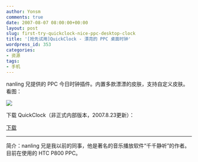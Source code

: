 ```yaml
---
author: Yonsm
comments: true
date: 2007-08-07 08:00:00+00:00
layout: post
slug: first-try-quickclock-nice-ppc-desktop-clock
title: '[抢先试用]QuickClock - 漂亮的 PPC 桌面时钟'
wordpress_id: 353
categories:
- 资源
tags:
- 手机
---
```


nanling 兄提供的 PPC 今日时钟插件。内置多款漂漂的皮肤，支持自定义皮肤。看图：  
  
[![](attachment/QuickClock.PNG)](attachment/QuickClock.PNG)  
  
下载 QuickClock（非正式内部版本，2007.8.23更新）：  
  
[下载](/asserts/QuickClock.CAB)  
  
<!-- more -->  
  


* * *

  
  
简介：nanling 兄是我以前的同事，他是著名的音乐播放软件“千千静听”的作者。目前在使用的 HTC P800 PPC。  
  

